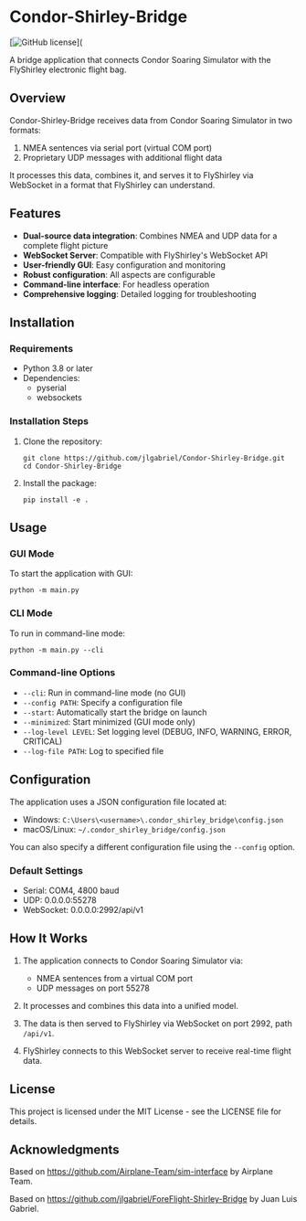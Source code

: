 # Condor-Shirley-Bridge
[![GitHub license](https://img.shields.io/badge/license-MIT-blue.svg)](

A bridge application that connects Condor Soaring Simulator with the FlyShirley electronic flight bag.

## Overview

Condor-Shirley-Bridge receives data from Condor Soaring Simulator in two formats:
1. NMEA sentences via serial port (virtual COM port)
2. Proprietary UDP messages with additional flight data

It processes this data, combines it, and serves it to FlyShirley via WebSocket in a format that FlyShirley can understand.

## Features

- **Dual-source data integration**: Combines NMEA and UDP data for a complete flight picture
- **WebSocket Server**: Compatible with FlyShirley's WebSocket API
- **User-friendly GUI**: Easy configuration and monitoring
- **Robust configuration**: All aspects are configurable
- **Command-line interface**: For headless operation
- **Comprehensive logging**: Detailed logging for troubleshooting

## Installation

### Requirements

- Python 3.8 or later
- Dependencies:
  - pyserial
  - websockets

### Installation Steps

1. Clone the repository:
   ```
   git clone https://github.com/jlgabriel/Condor-Shirley-Bridge.git
   cd Condor-Shirley-Bridge
   ```

2. Install the package:
   ```
   pip install -e .
   ```

## Usage

### GUI Mode

To start the application with GUI:

```
python -m main.py
```


### CLI Mode

To run in command-line mode:

```
python -m main.py --cli
```

### Command-line Options

- `--cli`: Run in command-line mode (no GUI)
- `--config PATH`: Specify a configuration file
- `--start`: Automatically start the bridge on launch
- `--minimized`: Start minimized (GUI mode only)
- `--log-level LEVEL`: Set logging level (DEBUG, INFO, WARNING, ERROR, CRITICAL)
- `--log-file PATH`: Log to specified file

## Configuration

The application uses a JSON configuration file located at:
- Windows: `C:\Users\<username>\.condor_shirley_bridge\config.json`
- macOS/Linux: `~/.condor_shirley_bridge/config.json`

You can also specify a different configuration file using the `--config` option.

### Default Settings

- Serial: COM4, 4800 baud
- UDP: 0.0.0.0:55278
- WebSocket: 0.0.0.0:2992/api/v1

## How It Works

1. The application connects to Condor Soaring Simulator via:
   - NMEA sentences from a virtual COM port
   - UDP messages on port 55278

2. It processes and combines this data into a unified model.

3. The data is then served to FlyShirley via WebSocket on port 2992, path `/api/v1`.

4. FlyShirley connects to this WebSocket server to receive real-time flight data.

## License

This project is licensed under the MIT License - see the LICENSE file for details.

## Acknowledgments

Based on https://github.com/Airplane-Team/sim-interface by Airplane Team.

Based on https://github.com/jlgabriel/ForeFlight-Shirley-Bridge by Juan Luis Gabriel.

